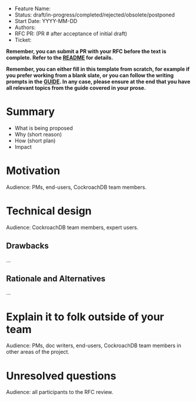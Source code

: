 - Feature Name:
- Status: draft/in-progress/completed/rejected/obsolete/postponed
- Start Date: YYYY-MM-DD
- Authors:
- RFC PR: (PR # after acceptance of initial draft)
- Ticket:

**Remember, you can submit a PR with your RFC before the text is
complete. Refer to the [README](README.md#rfc-process) for details.**

**Remember, you can either fill in this template from scratch, for
example if you prefer working from a blank slate, or you can follow
the writing prompts in the [GUIDE](GUIDE.md). In any case, please ensure
at the end that you have all relevant topics from the guide covered in
your prose.**

# Summary

- What is being proposed
- Why (short reason)
- How (short plan)
- Impact

# Motivation

Audience: PMs, end-users, CockroachDB team members.

# Technical design

Audience: CockroachDB team members, expert users.

## Drawbacks

...

## Rationale and Alternatives

...

# Explain it to folk outside of your team

Audience: PMs, doc writers, end-users, CockroachDB team members in other areas of the project.

# Unresolved questions

Audience: all participants to the RFC review.
